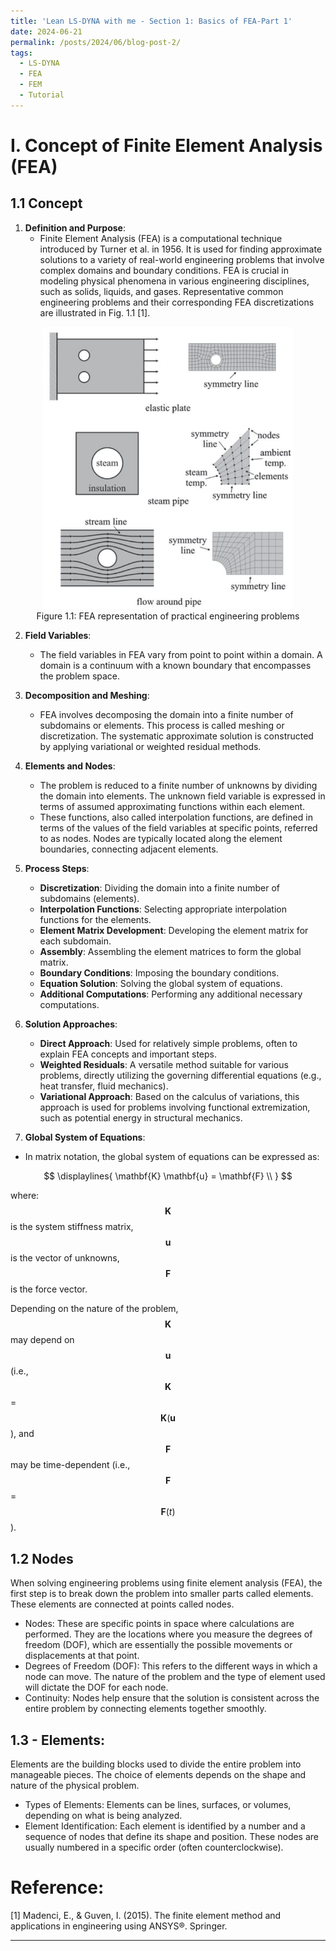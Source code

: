```yaml
---
title: 'Lean LS-DYNA with me - Section 1: Basics of FEA-Part 1'
date: 2024-06-21
permalink: /posts/2024/06/blog-post-2/
tags:
  - LS-DYNA
  - FEA
  - FEM
  - Tutorial
---
```


I. Concept of Finite Element Analysis (FEA)
===
## 1.1 Concept
1. **Definition and Purpose**:
   - Finite Element Analysis (FEA) is a computational technique introduced by Turner et al. in 1956. It is used for finding approximate solutions to a variety of real-world engineering problems that involve complex domains and boundary conditions. FEA is crucial in modeling physical phenomena in various engineering disciplines, such as solids, liquids, and gases. Representative common engineering  problems and their corresponding FEA discretizations are illustrated in Fig. 1.1 [1].


<div style="text-align: center;">
  <figure>
    <img src='/images/learn_ls_dyna_with_me/section_1/fig1.1.JPG' width='400px' alt='Figure 1.1: FEA representation of practical engineering problems' />
    <figcaption>Figure 1.1: FEA representation of practical engineering problems</figcaption>
  </figure>
</div>



2. **Field Variables**:
   - The field variables in FEA vary from point to point within a domain. A domain is a continuum with a known boundary that encompasses the problem space.

3. **Decomposition and Meshing**:
   - FEA involves decomposing the domain into a finite number of subdomains or elements. This process is called meshing or discretization. The systematic approximate solution is constructed by applying variational or weighted residual methods.
  




4. **Elements and Nodes**:
   - The problem is reduced to a finite number of unknowns by dividing the domain into elements. The unknown field variable is expressed in terms of assumed approximating functions within each element.
   - These functions, also called interpolation functions, are defined in terms of the values of the field variables at specific points, referred to as nodes. Nodes are typically located along the element boundaries, connecting adjacent elements.

5. **Process Steps**:
   - **Discretization**: Dividing the domain into a finite number of subdomains (elements).
   - **Interpolation Functions**: Selecting appropriate interpolation functions for the elements.
   - **Element Matrix Development**: Developing the element matrix for each subdomain.
   - **Assembly**: Assembling the element matrices to form the global matrix.
   - **Boundary Conditions**: Imposing the boundary conditions.
   - **Equation Solution**: Solving the global system of equations.
   - **Additional Computations**: Performing any additional necessary computations.

6. **Solution Approaches**:
   - **Direct Approach**: Used for relatively simple problems, often to explain FEA concepts and important steps.
   - **Weighted Residuals**: A versatile method suitable for various problems, directly utilizing the governing differential equations (e.g., heat transfer, fluid mechanics).
   - **Variational Approach**: Based on the calculus of variations, this approach is used for problems involving functional extremization, such as potential energy in structural mechanics.

7. **Global System of Equations**:

- In matrix notation, the global system of equations can be expressed as:

$$
\displaylines{
\mathbf{K} \mathbf{u} = \mathbf{F} \\
}
$$

where:  
$$\mathbf{K}$$ is the system stiffness matrix,  
$$\mathbf{u}$$ is the vector of unknowns,  
$$\mathbf{F}$$ is the force vector.  

Depending on the nature of the problem, $$\mathbf{K}$$ may depend on $$\mathbf{u}$$ (i.e., $$\mathbf{K}$$ = $$\mathbf{K}(\mathbf{u}$$), and $$\mathbf{F}$$ may be time-dependent (i.e., $$\mathbf{F}$$ = $$\mathbf{F}(t)$$).


## 1.2 Nodes
When solving engineering problems using finite element analysis (FEA), the first step is to break down the problem into smaller parts called elements. These elements are connected at points called nodes.
- Nodes: These are specific points in space where calculations are performed. They are the locations where you measure the degrees of freedom (DOF), which are essentially the possible movements or displacements at that point.
- Degrees of Freedom (DOF): This refers to the different ways in which a node can move. The nature of the problem and the type of element used will dictate the DOF for each node.
- Continuity: Nodes help ensure that the solution is consistent across the entire problem by connecting elements together smoothly.

## 1.3 - Elements:

Elements are the building blocks used to divide the entire problem into manageable pieces. The choice of elements depends on the shape and nature of the physical problem.
- Types of Elements: Elements can be lines, surfaces, or volumes, depending on what is being analyzed.
- Element Identification: Each element is identified by a number and a sequence of nodes that define its shape and position. These nodes are usually numbered in a specific order (often counterclockwise).

 Reference:
 ===
[1] Madenci, E., & Guven, I. (2015). The finite element method and applications in engineering using ANSYS®. Springer.


------
